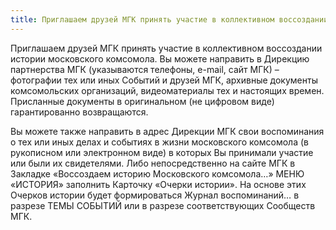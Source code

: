 ```yaml
---
title: Приглашаем друзей МГК принять участие в коллективном воссоздании истории московского комсомола
---
```


Приглашаем друзей МГК принять участие в коллективном воссоздании истории московского комсомола. Вы можете направить в Дирекцию партнерства МГК (указываются телефоны, e-mail, сайт МГК) – фотографии тех или иных Событий и друзей МГК, архивные документы комсомольских организаций, видеоматериалы тех и настоящих времен. Присланные документы в оригинальном (не цифровом виде) гарантированно возвращаются.

Вы можете также направить в адрес Дирекции МГК свои воспоминания о тех или иных делах и событиях в жизни московского комсомола (в рукописном или электронном виде) в которых Вы принимали участие или были их свидетелями. Либо непосредственно на сайте МГК в Закладке «Воссоздаем историю Московского комсомола…» МЕНЮ «ИСТОРИЯ» заполнить Карточку «Очерки истории». На основе этих Очерков истории будет формироваться Журнал воспоминаний… в разрезе ТЕМЫ СОБЫТИЙ или в разрезе соответствующих Сообществ МГК.
